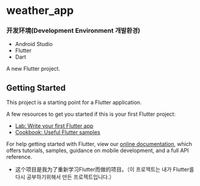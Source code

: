 # weather_app


### 开发环境(Development Environment 개발환경)
- Android Studio
- Flutter 
- Dart

A new Flutter project.

## Getting Started

This project is a starting point for a Flutter application.

A few resources to get you started if this is your first Flutter project:

- [Lab: Write your first Flutter app](https://flutter.dev/docs/get-started/codelab)
- [Cookbook: Useful Flutter samples](https://flutter.dev/docs/cookbook)

For help getting started with Flutter, view our
[online documentation](https://flutter.dev/docs), which offers tutorials,
samples, guidance on mobile development, and a full API reference.

- 这个项目是我为了重新学习Flutter而做的项目。（이 프로젝트는 내가 Flutter를 다시 공부하기위해서 만든 프로젝트입니다.）
